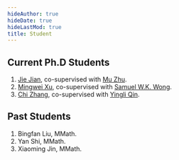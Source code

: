 ```yaml
---
hideAuthor: true
hideDate: true
hideLastMod: true
title: Student
---
```


## Current Ph.D Students

1. [Jie Jian](https://uwaterloo.ca/statistics-and-actuarial-science/about/people/j5jian), co-supervised with [Mu Zhu](https://uwaterloo.ca/statistics-and-actuarial-science/people-profiles/mu-zhu).
2. [Mingwei Xu](https://uwaterloo.ca/statistics-and-actuarial-science/about/people/m274xu), co-supervised with [Samuel W.K. Wong](https://uwaterloo.ca/statistics-and-actuarial-science/about/people/s246wong).
3. [Chi Zhang](https://uwaterloo.ca/statistics-and-actuarial-science/about/people/c378zhan), co-supervised with [Yingli Qin](https://uwaterloo.ca/statistics-and-actuarial-science/people-profiles/yingli-qin).

## Past Students
1. Bingfan Liu, MMath.
2. Yan Shi, MMath.
3. Xiaoming Jin, MMath.